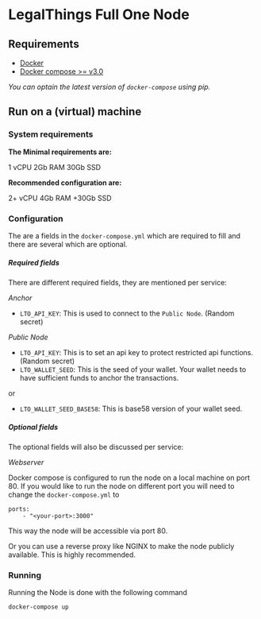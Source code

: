 LegalThings Full One Node
===

Requirements
---

- [Docker](https://www.docker.com/)
- [Docker compose >= v3.0](https://docs.docker.com/compose/)

_You can optain the latest version of `docker-compose` using pip._

Run on a (virtual) machine
---

### System requirements

**The Minimal requirements are:**

1 vCPU
2Gb RAM
30Gb SSD

**Recommended configuration are:**

2+ vCPU
4Gb RAM
+30Gb SSD


### Configuration

The are a fields in the `docker-compose.yml` which are required to fill and there are several which are optional. 

##### Required fields

There are different required fields, they are mentioned per service:

*Anchor*
- `LTO_API_KEY`: This is used to connect to the `Public Node`. (Random secret)

*Public Node*
-  `LTO_API_KEY`: This is to set an api key to protect restricted api functions. (Random secret)
- `LTO_WALLET_SEED`: This is the seed of your wallet. Your wallet needs to have sufficient funds to anchor the transactions.

or

- `LTO_WALLET_SEED_BASE58`: This is base58 version of your wallet seed.

##### Optional fields

The optional fields will also be discussed per service:

*Webserver*

Docker compose is configured to run the node on a local machine on port 80. If you would like to run the node on different
port you will need to change the `docker-compose.yml` to

    ports:
        - "<your-port>:3000"

This way the node will be accessible via port 80.

Or you can use a reverse proxy like NGINX to make the node publicly available. This is highly recommended. 

### Running

Running the Node is done with the following command

    docker-compose up
    

